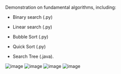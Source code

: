 Demonstration on fundamental algorithms, including:

  - Binary search (.py)
  
  - Linear search (.py)
  
  - Bubble Sort (.py)
  
  - Quick Sort (.py)
  
  - Search Tree (.java).


![image](https://github.com/raionpac/Algorithms/assets/18443784/22a5cdb2-8200-4b6a-83b0-85505819e952)
![image](https://github.com/raionpac/Algorithms/assets/18443784/8a2c802f-419d-480a-8efc-aa016b35abac)
![image](https://github.com/raionpac/Algorithms/assets/18443784/bfba7cc2-5991-42f1-8bf3-0d2018061db1)
![image](https://github.com/raionpac/Algorithms/assets/18443784/165a9c09-00e0-400f-bd5d-b02f3ac60a7e)


